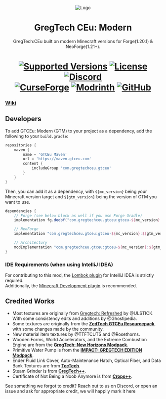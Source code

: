 <p align="center"><img src="https://github.com/user-attachments/assets/547baf4d-088b-4311-9366-80260c2d1f55" alt="Logo"></p>
<h1 align="center">GregTech CEu: Modern</h1>
<p align="center">GregTech:CEu built on modern Minecraft versions for Forge(1.20.1) & NeoForge(1.21+).</p>
<h1 align="center">
    <a href="https://www.curseforge.com/minecraft/mc-mods/gregtechceu-modern"><img src="https://img.shields.io/badge/Available%20for-MC%201.20.1+%20-informational?style=for-the-badge" alt="Supported Versions"></a>
    <a href="https://github.com/GregTechCEu/GregTech-Modern/blob/1.20.1/LICENSE"><img src="https://img.shields.io/github/license/GregTechCEu/GregTech?style=for-the-badge" alt="License"></a>
    <a href="https://discord.gg/bWSWuYvURP"><img src="https://img.shields.io/discord/701354865217110096?color=5464ec&label=Discord&style=for-the-badge" alt="Discord"></a>
    <br>
    <a href="https://www.curseforge.com/minecraft/mc-mods/gregtechceu-modern"><img src="https://cf.way2muchnoise.eu/890405.svg?badge_style=for_the_badge" alt="CurseForge"></a>
    <a href="https://modrinth.com/mod/gregtechceu-modern"><img src="https://img.shields.io/modrinth/dt/gregtechceu-modern?logo=modrinth&label=&suffix=%20&style=for-the-badge&color=2d2d2d&labelColor=5ca424&logoColor=1c1c1c" alt="Modrinth"></a>
    <a href="https://github.com/GregTechCEu/GregTech-Modern/releases"><img src="https://img.shields.io/github/downloads/GregTechCEu/GregTech-Modern/total?sort=semver&logo=github&label=&style=for-the-badge&color=2d2d2d&labelColor=545454&logoColor=FFFFFF" alt="GitHub"></a>
</h1>

### [Wiki](https://gregtechceu.github.io/gtceu-modern-docs/)

## Developers

To add GTCEu: Modern (GTM) to your project as a dependency, add the following to your `build.gradle`:
```groovy
repositories {
    maven {
        name = 'GTCEu Maven'
        url = 'https://maven.gtceu.com'
        content {
            includeGroup 'com.gregtechceu.gtceu'
        }
    }
}
```
Then, you can add it as a dependency, with `${mc_version}` being your Minecraft version target and `${gtm_version}` being the version of GTM you want to use.
```groovy
dependencies {
	// Forge (see below block as well if you use Forge Gradle)
	implementation fg.deobf("com.gregtechceu.gtceu:gtceu-${mc_version}:${gtm_version}")

	// NeoForge
	implementation "com.gregtechceu.gtceu:gtceu-${mc_version}:${gtm_version}"

	// Architectury
	modImplementation "com.gregtechceu.gtceu:gtceu-${mc_version}:${gtm_version}"
}
```

### IDE Requirements (when using IntelliJ IDEA)

For contributing to this mod, the [Lombok plugin](https://plugins.jetbrains.com/plugin/6317-lombok) for IntelliJ IDEA is strictly required.  
Additionally, the [Minecraft Development plugin](https://plugins.jetbrains.com/plugin/8327-minecraft-development) is recommended.


## Credited Works
- Most textures are originally from [Gregtech: Refreshed](https://modrinth.com/resourcepack/gregtech-refreshed) by @ULSTICK. With some consistency edits and additions by @Ghostipedia.
- Some textures are originally from the **[ZedTech GTCEu Resourcepack](https://github.com/brachy84/zedtech-ceu)**, with some changes made by the community.
- New material item textures by @TTFTCUTS and @Rosethorns.
- Wooden Forms, World Accelerators, and the Extreme Combustion Engine are from the **[GregTech: New Horizons Modpack](https://www.curseforge.com/minecraft/modpacks/gt-new-horizons)**.
- Primitive Water Pump is from the **[IMPACT: GREGTECH EDITION Modpack](https://gt-impact.github.io/#/)**.
- Ender Fluid Link Cover, Auto-Maintenance Hatch, Optical Fiber, and Data Bank Textures are from **[TecTech](https://github.com/Technus/TecTech)**.
- Steam Grinder is from **[GregTech++](https://www.curseforge.com/minecraft/mc-mods/gregtech-gt-gtplusplus)**.
- Certificate of Not Being a Noob Anymore is from **[Crops++](https://www.curseforge.com/minecraft/mc-mods/berries)**.

See something we forgot to credit? Reach out to us on Discord, or open an issue and ask for appropriate credit, we will happily mark it here
